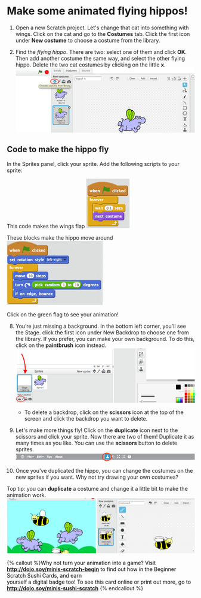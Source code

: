 # Make some animated flying hippos! 

1. Open a new Scratch project. Let's change that cat into something with wings. Click on the cat and go to the **Costumes** tab. Click the first icon under **New costume** to choose a costume from the library.   

3. Find the _flying hippo_. There are two: select one of them and click **OK**. Then add another costume the same way, and select the other flying hippo. Delete the two cat costumes by clicking on the little **x**. ![](NewCostumesHippo.png)

## Code to make the hippo fly
In the Sprites panel, click your sprite. Add the following scripts to your sprite:

This code makes the wings flap
 ![](ScratchBlocksA.png)

These blocks make the hippo move around
 ![](ScratchBlocksB.png)

Click on the green flag to see your animation! 

8. You’re just missing a background. In the bottom left corner, you'll see the Stage. click the first icon under New Backdrop to choose one from the library. If you prefer, you can make your own background. To do this, click on the **paintbrush** icon instead. ![](NewBackdropSmaller.png)
    * To delete a backdrop, click on the **scissors** icon at the top of the screen and click the backdrop you want to delete.

9. Let's make more things fly! Click on the **duplicate** icon next to the scissors and click your sprite. Now there are two of them! Duplicate it as many times as you like. You can use the **scissors** button to delete sprites. ![](ScratchDuplicateBtnCircled.png)

10. Once you've duplicated the hippo, you can change the costumes on the new sprites if you want. Why not try drawing your own costumes? 

Top tip: you can **duplicate** a costume and change it a little bit to make the animation work. ![](CostumesDrawBees.png)


{% callout %}<span style="color: #000000;">Why not turn your animation into a game? Visit <b>http://dojo.soy/minis-scratch-begin</b> to find out how in the Beginner Scratch Sushi Cards, and earn <br />yourself a digital badge too! To see this card online or print out more, go to <b>http://dojo.soy/minis-sushi-scratch</b> </span>
{% endcallout %}